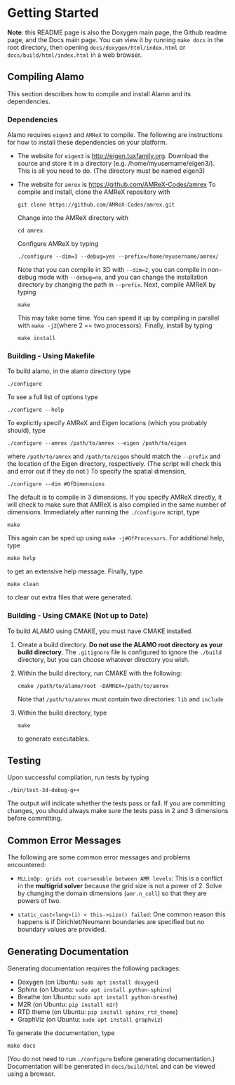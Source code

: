 # Getting Started #

**Note**: this README page is also the Doxygen main page, the Github readme page, and the Docs main page.
You can view it by running `make docs` in the root directory, then opening `docs/doxygen/html/index.html` or `docs/build/html/index.html` in a web browser. 

## Compiling Alamo ##

This section describes how to compile and install Alamo and its dependencies.

### Dependencies ###

Alamo requires `eigen3` and `AMReX` to compile. 
The following are instructions for how to install these dependencies on your platform.

* The website for `eigen3` is http://eigen.tuxfamily.org. 
  Download the source and store it in a directory (e.g. /home/myusername/eigen3/). 
  This is all you need to do.
  (The directory must be named eigen3)
* The website for `amrex` is https://github.com/AMReX-Codes/amrex
  To compile and install, clone the AMReX repository with 
  
      git clone https://github.com/AMReX-Codes/amrex.git
    
  Change into the AMReX directory with 
  
      cd amrex
  
  Configure AMReX by typing
  
      ./configure --dim=3 --debug=yes --prefix=/home/myusername/amrex/
  
  Note that you can compile in 3D with `--dim=2`, you can compile in non-debug mode with `--debug=no`, 
  and you can change the installation directory by changing the path in `--prefix`.
  Next, compile AMReX by typing
  
      make
      
  This may take some time. You can speed it up by compiling in parallel with `make -j2`(where 2 == two processors).
  Finally, install by typing
  
      make install
  

### Building - Using Makefile ###

To build alamo, in the alamo directory type

    ./configure

To see a full list of options type 

    ./configure --help

To explicitly specify AMReX and Eigen locations (which you probably should), type 

    ./configure --amrex /path/to/amrex --eigen /path/to/eigen

where `/path/to/amrex` and `/path/to/eigen` should match the `--prefix` and the location of the Eigen directory, respectively.
(The script will check this and error out if they do not.)
To specify the spatial dimension,

    ./configure --dim #OfDimensions

The default is to compile in 3 dimensions.
If you specify AMReX directly, it will check to make sure that AMReX is also compiled in the same number of dimensions.
Immediately after running the `./configure` script, type

    make

This again can be sped up using `make -j#OfProcessors`.
For additional help, type 

    make help

to get an extensive help message.
Finally, type 

    make clean

to clear out extra files that were generated.

### Building - Using CMAKE (Not up to Date) ###

To build ALAMO using CMAKE, you must have CMAKE installed. 
1. Create a build directory.
   **Do not use the ALAMO root directory as your build directory**.
   The `.gitignore` file is configured to ignore the `./build` directory, but you can choose whatever directory you wish.
2. Within the build directory, run CMAKE with the following:

       cmake /path/to/alamo/root -DAMREX=/path/to/amrex
	   
   Note that `/path/to/amrex` must contain two directories: `lib` and `include`
3. Within the build directory, type

       make
		
   to generate executables.

## Testing ##

Upon successful compilation, run tests by typing

    ./bin/test-3d-debug-g++

The output will indicate whether the tests pass or fail.
If you are committing changes, you should always make sure the tests pass in 2 and 3 dimensions before committing.

## Common Error Messages ##

The following are some common error messages and problems encountered:

* `MLLinOp: grids not coarsenable between AMR levels`:
  This is a conflict in the **multigrid solver** because the grid size is not a power of 2.
  Solve by changing the domain dimensions (`amr.n_cell`) so that they are powers of two.

* `static_cast<long>(i) < this->size() failed`:
  One common reason this happens is if Dirichlet/Neumann boundaries are specified but no boundary values are provided.

## Generating Documentation ##

Generating documentation requires the following packages:

* Doxygen (on Ubuntu: `sudo apt install doxygen`)
* Sphinx (on Ubuntu: `sudo apt install python-sphinx`)
* Breathe (on Ubuntu: `sudo apt install python-breathe`)
* M2R (on Ubuntu: `pip install m2r`)
* RTD theme (on Ubuntu: `pip install sphinx_rtd_theme`)
* GraphViz (on Ubuntu: `sudo apt install graphviz`)

To generate the documentation, type

    make docs

(You do not need to run `./configure` before generating documentation.)
Documentation will be generated in `docs/build/html` and can be viewed using a browser.
